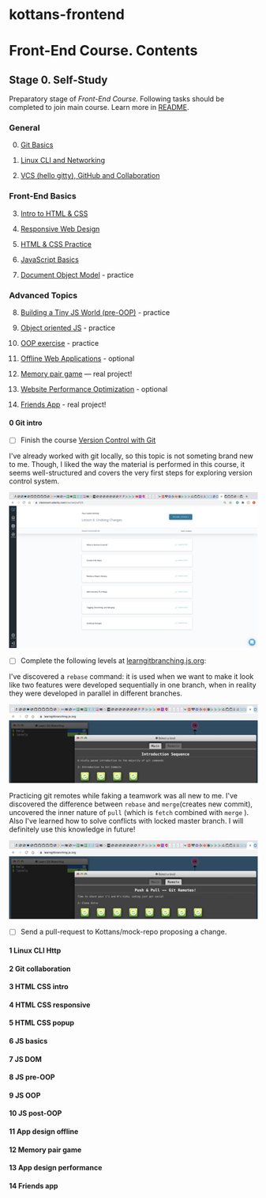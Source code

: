 # kottans-frontend

# Front-End Course. Contents

## Stage 0. Self-Study

Preparatory stage of _Front-End Course_. Following tasks should be completed
to join main course. Learn more in [README](README.md).

### General
0. [Git Basics](#0-git-intro)
 
1. [Linux CLI and Networking](#1-linux-cli-http)
 
2. [VCS (hello gitty), GitHub and Collaboration](#2-git-collaboration)

### Front-End Basics
3. [Intro to HTML & CSS](#3-html-css-intro)
 
4. [Responsive Web Design](#4-html-css-responsive)
 
5. [HTML & CSS Practice](#5-html-css-popup)
 
6. [JavaScript Basics](#6-js-basics)
 
7. [Document Object Model](#7-js-dom) - practice

### Advanced Topics
8. [Building a Tiny JS World (pre-OOP)](#8-js-pre-oop) - practice
 
9. [Object oriented JS](#9-js-oop) - practice
 
10. [OOP exercise](#10-js-post-oop) - practice
 
11. [Offline Web Applications](#11-app-design-offline) - optional

12. [Memory pair game](#12-memory-pair-game) — real project!

13. [Website Performance Optimization](#13-app-design-performance) - optional

14. [Friends App](#14-friends-app) - real project!

#### 0 Git intro

* [ ] Finish the course [Version Control with Git](https://classroom.udacity.com/courses/ud123)

I've already worked with git locally, so this topic is not someting brand new to me. Though, I liked the way the material is performed in this course, it seems well-structured and covers the very first steps for exploring version control system.

![Udacity screenshot](task0/01.jpg)

* [ ] Complete the following levels at [learngitbranching.js.org](https://learngitbranching.js.org):

I've discovered a ```rebase``` command: it is used when we want to make it look like two features were developed sequentially in one branch, when in reality they were developed in parallel in different branches.

![Main: Introduction Sequence](task0/02.jpg)

Practicing git remotes while faking a teamwork was all new to me. I've discovered the difference between ```rebase``` and ```merge```(creates new commit), uncovered the inner nature of ```pull``` (which is ```fetch``` combined with ```merge``` ). Also I've learned how to solve conflicts with locked master branch. I will definitely use this knowledge in future!

![Remote: Push & Pull -- Git Remotes](task0/03.jpg)

* [ ] Send a pull-request to Kottans/mock-repo proposing a change.

#### 1 Linux CLI Http

#### 2 Git collaboration

#### 3 HTML CSS intro

#### 4 HTML CSS responsive

#### 5 HTML CSS popup

#### 6 JS basics

#### 7 JS DOM

#### 8 JS pre-OOP

#### 9 JS OOP

#### 10 JS post-OOP

#### 11 App design offline

#### 12 Memory pair game

#### 13 App design performance

#### 14 Friends app
